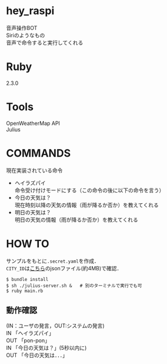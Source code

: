 # hey_raspi
音声操作BOT  
Siriのようなもの  
音声で命令すると実行してくれる

# Ruby
2.3.0

# Tools
OpenWeatherMap API  
Julius

# COMMANDS
現在実装されている命令
- ヘイラズパイ  
命令受け付けモードにする（この命令の後に以下の命令を言う）
- 今日の天気は？  
現在時刻以降の天気の情報（雨が降るか否か）を教えてくれる
- 明日の天気は？  
明日の天気の情報（雨が降るか否か）を教えてくれる

# HOW TO
サンプルをもとに`.secret.yaml`を作成．  
`CITY_ID`は[こちら](http://bulk.openweathermap.org/sample/city.list.json.gz)のjsonファイル(約4MB)で確認．  
```
$ bundle install
$ sh ./julius-server.sh &   # 別のターミナルで実行でも可
$ ruby main.rb
```

## 動作確認
(IN：ユーザの発言，OUT:システムの発言)  
IN 「ヘイラズパイ」  
OUT 「pon-pon」  
IN 「今日の天気は？」(5秒以内に)  
OUT 「今日の天気は．．．」  
